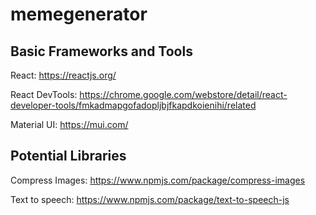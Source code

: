 # memegenerator

## Basic Frameworks and Tools

React: https://reactjs.org/

React DevTools: https://chrome.google.com/webstore/detail/react-developer-tools/fmkadmapgofadopljbjfkapdkoienihi/related

Material UI: https://mui.com/


## Potential Libraries

Compress Images: https://www.npmjs.com/package/compress-images

Text to speech: https://www.npmjs.com/package/text-to-speech-js
